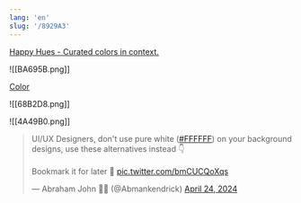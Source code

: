 ```yaml
---
lang: 'en'
slug: '/8929A3'
---
```


[Happy Hues - Curated colors in context.](https://www.happyhues.co/)

![[BA695B.png]]

[Color](https://m2.material.io/inline-tools/color/)

![[68B2D8.png]]

![[4A49B0.png]]

<blockquote class="twitter-tweet">

<p lang="en" dir="ltr">

UI/UX Designers, don&#39;t use pure white (<a href="https://twitter.com/hashtag/FFFFFF?src=hash&amp;ref_src=twsrc%5Etfw">#FFFFFF</a>) on your background designs, use these alternatives instead 👇<br/><br/>Bookmark it for later 💜 <a href="https://t.co/bmCUCQoXqs">pic.twitter.com/bmCUCQoXqs</a>

</p>

&mdash; Abraham John 🦄🦓 (@Abmankendrick) <a href="https://twitter.com/Abmankendrick/status/1783148511447355606?ref_src=twsrc%5Etfw">April 24, 2024</a>

</blockquote>
